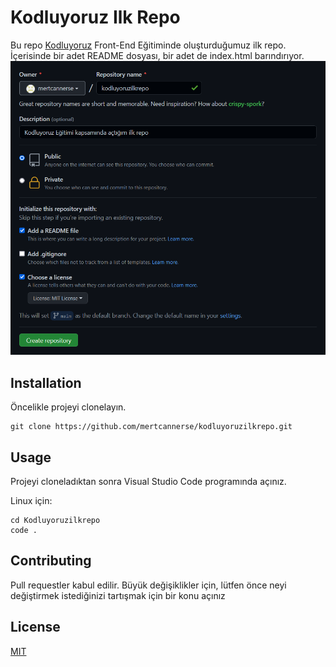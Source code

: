 # Kodluyoruz Ilk Repo
Bu repo [Kodluyoruz](https://www.kodluyoruz.org/) Front-End Eğitiminde oluşturduğumuz ilk repo. İçerisinde bir adet README dosyası, bir adet de index.html barındırıyor.
![Github](https://github.com/mertcannerse/kodluyoruzilkrepo/blob/main/github.png)

## Installation
Öncelikle projeyi clonelayın.
```
git clone https://github.com/mertcannerse/kodluyoruzilkrepo.git
```

## Usage
Projeyi cloneladıktan sonra Visual Studio Code programında açınız.

Linux için:
```
cd Kodluyoruzilkrepo
code .
```

## Contributing
Pull requestler kabul edilir. Büyük değişiklikler için, lütfen önce neyi değiştirmek istediğinizi tartışmak için bir konu açınız

## License
[MIT](https://choosealicense.com/licenses/mit/)
